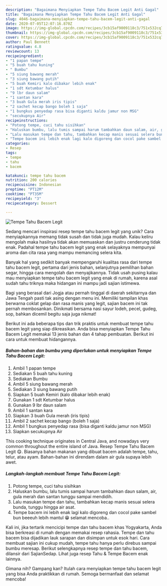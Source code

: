 ```yaml
---
description: "Bagaimana Menyiapkan Tempe Tahu Bacem Legit Anti Gagal"
title: "Bagaimana Menyiapkan Tempe Tahu Bacem Legit Anti Gagal"
slug: 4046-bagaimana-menyiapkan-tempe-tahu-bacem-legit-anti-gagal
date: 2020-07-05T12:07:16.870Z
image: https://img-global.cpcdn.com/recipes/3cb15af9009118c3/751x532cq70/tempe-tahu-bacem-legit-foto-resep-utama.jpg
thumbnail: https://img-global.cpcdn.com/recipes/3cb15af9009118c3/751x532cq70/tempe-tahu-bacem-legit-foto-resep-utama.jpg
cover: https://img-global.cpcdn.com/recipes/3cb15af9009118c3/751x532cq70/tempe-tahu-bacem-legit-foto-resep-utama.jpg
author: Paul Bennett
ratingvalue: 4.8
reviewcount: 13
recipeingredient:
- "1 papan tempe"
- "5 buah tahu kuning"
- " Bumbu"
- "5 siung bawang merah"
- "3 siung bawang putih"
- "5 buah Kemiri kalo dibakar lebih enak"
- "1 sdt Ketumbar halus"
- "9 lbr daun salam"
- "1 santan kara"
- "3 buah Gula merah iris tipis"
- "2 sachet kecap bango boleh 1 saja"
- "1 bungkus penyedap rasa bisa diganti kaldu jamur non MSG"
- "secukupnya Air"
recipeinstructions:
- "Potong tempe, cuci tahu sisihkan"
- "Haluskan bumbu, lalu tumis sampai harum tambahkan daun salam, air, gula merah dan santan tunggu sampai mendidih."
- "Lalu masukan tempe dan tahu, tambahkan kecap manis sesuai selera bunda, tunggu hingga air asat."
- "Tempe bacem ini lebih enak lagi kalo digoreng dan cocol pake sambel bun beeeuh lebih mantul 😁 selamat mencoba.."
categories:
- Resep
tags:
- tempe
- tahu
- bacem

katakunci: tempe tahu bacem 
nutrition: 200 calories
recipecuisine: Indonesian
preptime: "PT12M"
cooktime: "PT35M"
recipeyield: "3"
recipecategory: Dessert

---
```



![Tempe Tahu Bacem Legit](https://img-global.cpcdn.com/recipes/3cb15af9009118c3/751x532cq70/tempe-tahu-bacem-legit-foto-resep-utama.jpg)

Sedang mencari inspirasi resep tempe tahu bacem legit yang unik? Cara menyiapkannya memang tidak susah dan tidak juga mudah. Kalau keliru mengolah maka hasilnya tidak akan memuaskan dan justru cenderung tidak enak. Padahal tempe tahu bacem legit yang enak selayaknya mempunyai aroma dan cita rasa yang mampu memancing selera kita.

Banyak hal yang sedikit banyak mempengaruhi kualitas rasa dari tempe tahu bacem legit, pertama dari jenis bahan, selanjutnya pemilihan bahan segar, hingga cara mengolah dan menyajikannya. Tidak usah pusing kalau mau menyiapkan tempe tahu bacem legit yang enak di rumah, karena asal sudah tahu triknya maka hidangan ini mampu jadi sajian istimewa.

Bagi yang berasal dari Jogja atau pernah tinggal di daerah sekitarnya dan Jawa Tengah pasti tak asing dengan menu ini. Memiliki tampilan khas berwarna coklat gelap dan rasa manis yang legit, sajian bacem ini tak pernah membosankan. Dinikmati bersama nasi sayur lodeh, pecel, gudeg, sop, bahkan dicemil begitu saja juga nikmat!


Berikut ini ada beberapa tips dan trik praktis untuk membuat tempe tahu bacem legit yang siap dikreasikan. Anda bisa menyiapkan Tempe Tahu Bacem Legit memakai 13 jenis bahan dan 4 tahap pembuatan. Berikut ini cara untuk membuat hidangannya.

<!--inarticleads1-->

##### Bahan-bahan dan bumbu yang diperlukan untuk menyiapkan Tempe Tahu Bacem Legit:

1. Ambil 1 papan tempe
1. Sediakan 5 buah tahu kuning
1. Sediakan  Bumbu
1. Ambil 5 siung bawang merah
1. Sediakan 3 siung bawang putih
1. Siapkan 5 buah Kemiri (kalo dibakar lebih enak)
1. Gunakan 1 sdt Ketumbar halus
1. Gunakan 9 lbr daun salam
1. Ambil 1 santan kara
1. Siapkan 3 buah Gula merah (iris tipis)
1. Ambil 2 sachet kecap bango (boleh 1 saja)
1. Ambil 1 bungkus penyedap rasa (bisa diganti kaldu jamur non MSG)
1. Siapkan secukupnya Air


This cooking technique originates in Central Java, and nowadays very common throughout the entire island of Java. Resep Tempe Tahu Bacem Legit 😋. Biasanya bahan makanan yang dibuat bacem adalah tempe, tahu, telur, atau ayam. Bahan-bahan ini direndam dalam air gula supaya lebih awet. 

<!--inarticleads2-->

##### Langkah-langkah membuat Tempe Tahu Bacem Legit:

1. Potong tempe, cuci tahu sisihkan
1. Haluskan bumbu, lalu tumis sampai harum tambahkan daun salam, air, gula merah dan santan tunggu sampai mendidih.
1. Lalu masukan tempe dan tahu, tambahkan kecap manis sesuai selera bunda, tunggu hingga air asat.
1. Tempe bacem ini lebih enak lagi kalo digoreng dan cocol pake sambel bun beeeuh lebih mantul 😁 selamat mencoba..


Kali ini, jika tertarik mencicipi tempe dan tahu bacem khas Yogyakarta, Anda bisa berkreasi di rumah dengan memakai resep rahasia. Tempe dan tahu bacem bisa dijadikan lauk sarapan dan disimpan untuk esok hari. Cara membuat sajian ini cukup mudah, tempe tahu hanya perlu direbus sampai bumbu meresap. Berikut selengkapnya resep tempe dan tahu bacem, dilansir dari SajianSedap. Lihat juga resep Tahu &amp; Tempe Bacem enak lainnya. 

Gimana nih? Gampang kan? Itulah cara menyiapkan tempe tahu bacem legit yang bisa Anda praktikkan di rumah. Semoga bermanfaat dan selamat mencoba!
